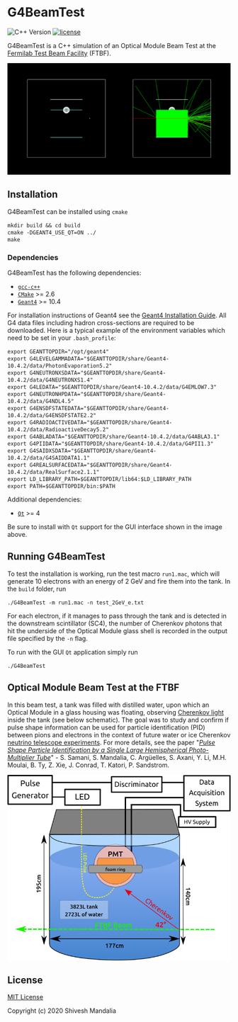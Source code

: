 # G4BeamTest

![C++ Version](https://img.shields.io/badge/c++-98+-green.svg)
[![license](https://img.shields.io/github/license/ShiveshM/G4BeamTest 'license')](https://github.com/ShiveshM/G4BeamTest/blob/master/LICENSE)

G4BeamTest is a C++ simulation of an Optical Module Beam Test at the [Fermilab
Test Beam Facility](https://ftbf.fnal.gov/) (FTBF).

![G4BeamTest Logo](logo.png)

## Installation
G4BeamTest can be installed using `cmake`
```
mkdir build && cd build
cmake -DGEANT4_USE_QT=ON ../
make
```

### Dependencies

G4BeamTest has the following dependencies:
* [`gcc-c++`](https://gcc.gnu.org/)
* [`CMake`](https://cmake.org/) >= 2.6
* [`Geant4`](https://geant4.web.cern.ch/) >= 10.4

For installation instructions of Geant4 see the [Geant4
Installation
Guide](https://geant4-userdoc.web.cern.ch/geant4-userdoc/UsersGuides/InstallationGuide/html/).
All G4 data files including hadron cross-sections are required to be
downloaded. Here is a typical example of the environment variables which need
to be set in your `.bash_profile`:
```
export GEANTTOPDIR="/opt/geant4"
export G4LEVELGAMMADATA="$GEANTTOPDIR/share/Geant4-10.4.2/data/PhotonEvaporation5.2"
export G4NEUTRONXSDATA="$GEANTTOPDIR/share/Geant4-10.4.2/data/G4NEUTRONXS1.4"
export G4LEDATA="$GEANTTOPDIR/share/Geant4-10.4.2/data/G4EMLOW7.3"
export G4NEUTRONHPDATA="$GEANTTOPDIR/share/Geant4-10.4.2/data/G4NDL4.5"
export G4ENSDFSTATEDATA="$GEANTTOPDIR/share/Geant4-10.4.2/data/G4ENSDFSTATE2.2"
export G4RADIOACTIVEDATA="$GEANTTOPDIR/share/Geant4-10.4.2/data/RadioactiveDecay5.2"
export G4ABLADATA="$GEANTTOPDIR/share/Geant4-10.4.2/data/G4ABLA3.1"
export G4PIIDATA="$GEANTTOPDIR/share/Geant4-10.4.2/data/G4PII1.3"
export G4SAIDXSDATA="$GEANTTOPDIR/share/Geant4-10.4.2/data/G4SAIDDATA1.1"
export G4REALSURFACEDATA="$GEANTTOPDIR/share/Geant4-10.4.2/data/RealSurface2.1.1"
export LD_LIBRARY_PATH=$GEANTTOPDIR/lib64:$LD_LIBRARY_PATH
export PATH=$GEANTTOPDIR/bin:$PATH
```

Additional dependencies:
* [`Qt`](https://www.qt.io/) >= 4

Be sure to install with `Qt` support for the GUI interface shown in the
image above.

## Running G4BeamTest

To test the installation is working, run the test macro `run1.mac`, which will
generate 10 electrons with an energy of 2 GeV and fire them into the tank. In
the `build` folder, run
```
./G4BeamTest -m run1.mac -n test_2GeV_e.txt
```
For each electron, if it manages to pass through the tank and is detected in
the downstream scintillator (SC4), the number of Cherenkov photons that hit the
underside of the Optical Module glass shell is recorded in the output file
specified by the `-n` flag.

To run with the GUI `Qt` application simply run
```
./G4BeamTest
```

## Optical Module Beam Test at the FTBF

In this beam test, a tank was filled with distilled water, upon which an Optical Module in a glass housing was floating, observing [Cherenkov light](https://icecube.wisc.edu/science/icecube/detector) inside the tank (see below schematic). The goal was to study and confirm if pulse shape information can be used for particle identification (PID) between pions and electrons in the context of future water or ice Cherenkov [neutrino telescope experiments](https://icecube.wisc.edu/). For more details, see the paper "[*Pulse Shape Particle Identification by a Single Large Hemispherical Photo-Multiplier Tube*](https://arxiv.org/abs/1912.03901)" - S. Samani, S. Mandalia, C. Argüelles, S. Axani, Y. Li, M.H. Moulai, B. Ty, Z. Xie, J. Conrad, T. Katori, P. Sandstrom.

![Beam Test Schematic](beamtest.png)

## License

[MIT License](LICENSE)

Copyright (c) 2020 Shivesh Mandalia

